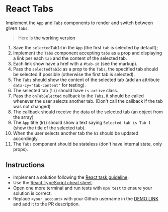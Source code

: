 # React Tabs

Implement the `App` and `Tabs` components to render and switch between given `tabs`.

> Here is [the working version](https://mate-academy.github.io/react_tabs)

1. Save the `selectedTabId` in the `App` (the first `tab` is selected by default);
2. Implement the `Tabs` component accepting `tabs` as a prop and displaying a link per each `tab` and the content of the selected tab.
3. Each link show have a href with a `#tab-id` (see the markup).
4. Pass the `selectedTabId` as a prop to the `Tabs`, the specified tab should be selected if possible
  (otherwise the first tab is selected).
5. The `Tabs` should show the content of the selected tab (add an attribute `data-cy="tab-content"` for testing).
6. The selected tab (`li`) should have `is-active` class.
7. Pass the `onTabSelected` callback to the `Tabs`, it should be called whenever the user selects another tab.
   (Don't call the callback if the tab was not changed)
8. The callback should receive the data of the selected tab (an object from the array)
9. The `App` title (`h1`) should show a text saying `Selected tab is Tab 1` (show the title of the selected tab).
10. When the user selects another tab the `h1` should be updated accordingly.
11. The `Tabs` component should be stateless (don't have internal state, only props).

## Instructions

- Implement a solution following the [React task guideline](https://github.com/mate-academy/react_task-guideline#react-tasks-guideline).
- Use the [React TypeScript cheat sheet](https://mate-academy.github.io/fe-program/js/extra/react-typescript).
- Open one more terminal and run tests with `npm test` to ensure your solution is correct.
- Replace `<your_account>` with your Github username in the [DEMO LINK](https://<your_account>.github.io/react_tabs/) and add it to the PR description.
